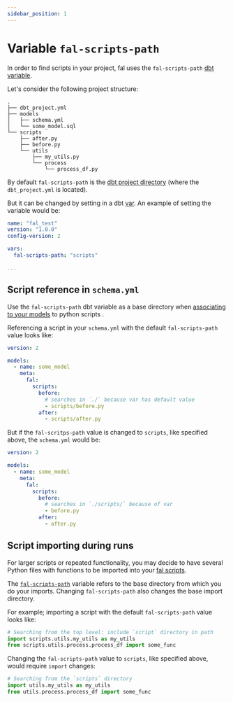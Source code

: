 ```yaml
---
sidebar_position: 1
---
```


# Variable `fal-scripts-path`

In order to find scripts in your project, fal uses the `fal-scripts-path` [dbt variable](https://docs.getdbt.com/docs/building-a-dbt-project/building-models/using-variables#defining-variables-in-dbt_projectyml).

Let's consider the following project structure:
```
.
├── dbt_project.yml
├── models
│   ├── schema.yml
│   └── some_model.sql
└── scripts
    ├── after.py
    ├── before.py
    └── utils
        ├── my_utils.py
        └── process
            └── process_df.py
```

By default `fal-scripts-path` is the [dbt project directory](https://docs.getdbt.com/reference/dbt_project.yml) (where the `dbt_project.yml` is located). 

But it can be changed by setting in a dbt [var](https://docs.getdbt.com/docs/building-a-dbt-project/building-models/using-variables#defining-variables-in-dbt_projectyml). An example of setting the variable would be:
```yaml
name: "fal_test"
version: "1.0.0"
config-version: 2

vars:
  fal-scripts-path: "scripts"

...
```

## Script reference in `schema.yml`

Use the `fal-scripts-path` dbt variable as a base directory when [associating to your models](../Docs/fal-cli/model-scripts.md) to python scripts .

Referencing a script in your `schema.yml` with the default `fal-scripts-path` value looks like:
```yaml
version: 2

models:
  - name: some_model
    meta:
      fal:
        scripts:
          before:
            # searches in `./` because var has default value
            - scripts/before.py
          after:
            - scripts/after.py
```

But if the `fal-scritps-path` value is changed to `scripts`, like specified above, the `schema.yml` would be:
```yaml
version: 2

models:
  - name: some_model
    meta:
      fal:
        scripts:
          before:
            # searches in `./scripts/` because of var
            - before.py
          after:
            - after.py
```


## Script importing during runs

For larger scripts or repeated functionality, you may decide to have several Python files with functions to be imported into your [fal scripts](../Docs/fal-cli/model-scripts.md).

The [`fal-scripts-path`](#script-path-for-in-a-dbt-project) variable refers to the base directory from which you do your imports. Changing `fal-scripts-path` also changes the base import directory.

For example; importing a script with the default `fal-scripts-path` value looks like:
```py
# Searching from the top level: include `script` directory in path
import scripts.utils.my_utils as my_utils
from scripts.utils.process.process_df import some_func
```

Changing the `fal-scripts-path` value to `scripts`, like specified above, would require `import` changes:
```py
# Searching from the `scripts` directory
import utils.my_utils as my_utils
from utils.process.process_df import some_func
```
